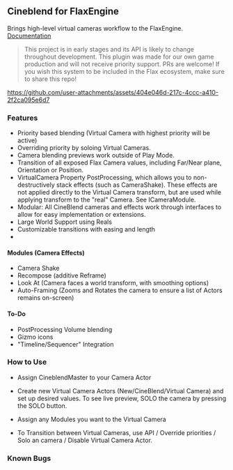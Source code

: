 ## Cineblend for FlaxEngine
Brings high-level virtual cameras workflow to the FlaxEngine. 
[Documentation](https://gasimo.dev/CineBlend/)
> This project is in early stages and its API is likely to change throughout development. This plugin was made for our own game production and will not receive priority support. PRs are welcome! If you wish this system to be included in the Flax ecosystem, make sure to share this repo!



https://github.com/user-attachments/assets/404e046d-217c-4ccc-a410-2f2ca095e6d7



### Features
- Priority based blending (Virtual Camera with highest priority will be active)
- Overriding priority by soloing Virtual Cameras.
- Camera blending previews work outside of Play Mode.
- Transition of all exposed Flax Camera values, including Far/Near plane, Orientation or Position.
- VirtualCamera Property PostProcessing, which allows you to non-destructively stack effects (such as CameraShake). These effects are not applied directly to the Virtual Camera transform, but are used while applying transform to the "real" Camera. See ICameraModule.
- Modular: All CineBlend cameras and effects work through interfaces to allow for easy implementation or extensions.
- Large World Support using Reals
- Customizable transitions with easing and length
- 
#### Modules (Camera Effects)
- Camera Shake
- Recompose (additive Reframe)
- Look At (Camera faces a world transform, with smoothing options)
- Auto-Framing (Zooms and Rotates the camera to ensure a list of Actors remains on-screen)


#### To-Do
- PostProcessing Volume blending
- Gizmo icons
- "Timeline/Sequencer" Integration

### How to Use  
- Assign CineblendMaster to your Camera Actor
- Create new Virtual Camera Actors (New/CineBlend/Virtual Camera) and set up desired values. To see live preview, SOLO the camera by pressing the SOLO button.
- Assign any Modules you want to the Virtual Camera

- To Transition between Virtual Cameras, use API / Override priorities / Solo an camera / Disable Virtual Camera Actor.

### Known Bugs

